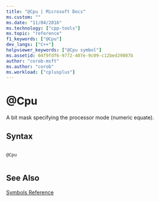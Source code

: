 ```yaml
---
title: "@Cpu | Microsoft Docs"
ms.custom: ""
ms.date: "11/04/2016"
ms.technology: ["cpp-tools"]
ms.topic: "reference"
f1_keywords: ["@Cpu"]
dev_langs: ["C++"]
helpviewer_keywords: ["@Cpu symbol"]
ms.assetid: 04f9fdf6-9772-407e-9c09-c12bed29087b
author: "corob-msft"
ms.author: "corob"
ms.workload: ["cplusplus"]
---
```

# @Cpu
A bit mask specifying the processor mode (numeric equate).  
  
## Syntax  
  
```  
  
@Cpu  
  
```  
  
## See Also  
 [Symbols Reference](../../assembler/masm/symbols-reference.md)